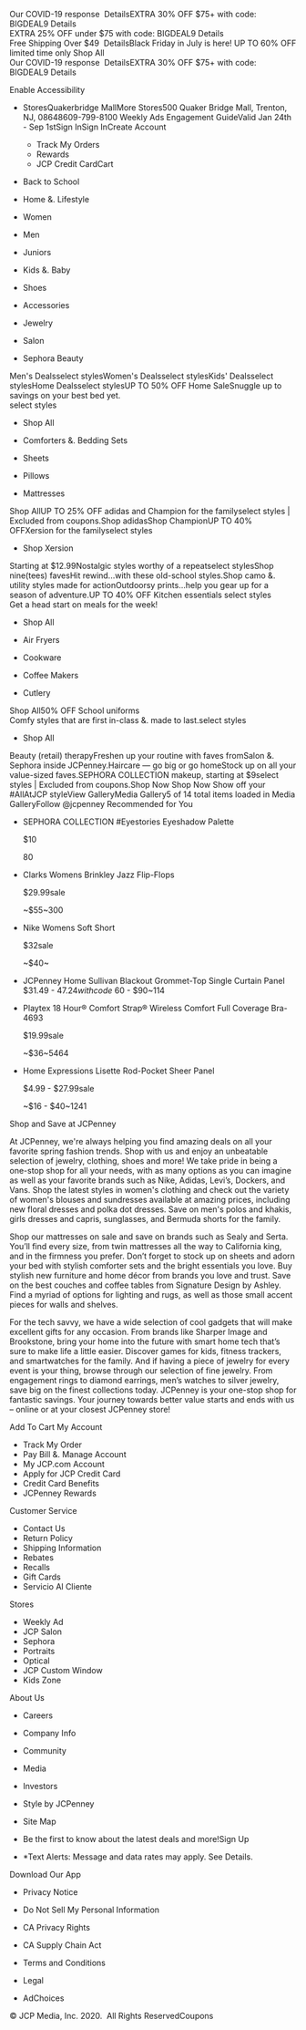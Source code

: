 Our COVID-19 response  DetailsEXTRA 30% OFF $75+ with code: BIGDEAL9 Details  
EXTRA 25% OFF under $75 with code: BIGDEAL9 Details  
Free Shipping Over $49  DetailsBlack Friday in July is here! UP TO 60% OFF limited time only Shop All  
Our COVID-19 response  DetailsEXTRA 30% OFF $75+ with code: BIGDEAL9 Details  

Enable Accessibility

*   StoresQuakerbridge MallMore Stores500 Quaker Bridge Mall, Trenton, NJ, 08648609-799-8100 Weekly Ads Engagement GuideValid Jan 24th - Sep 1stSign InSign InCreate Account
    *   Track My Orders
    *   Rewards
    *   JCP Credit CardCart

*   Back to School
*   Home &. Lifestyle
*   Women
*   Men
*   Juniors
*   Kids &. Baby
*   Shoes
*   Accessories
*   Jewelry
*   Salon
*   Sephora Beauty

Men's Dealsselect stylesWomen's Dealsselect stylesKids' Dealsselect stylesHome Dealsselect stylesUP TO 50% OFF Home SaleSnuggle up to savings on your best bed yet.  
select styles  

*   Shop All

*   Comforters &. Bedding Sets
    
*   Sheets
    
*   Pillows
    
*   Mattresses
    

Shop AllUP TO 25% OFF adidas and Champion for the familyselect styles | Excluded from coupons.Shop adidasShop ChampionUP TO 40% OFFXersion for the familyselect styles

*   Shop Xersion

Starting at $12.99Nostalgic styles worthy of a repeatselect stylesShop nine(tees) favesHit rewind...with these old-school styles.Shop camo &. utility styles made for actionOutdoorsy prints...help you gear up for a season of adventure.UP TO 40% OFF Kitchen essentials select styles  
Get a head start on meals for the week!

*   Shop All

*   Air Fryers
    
*   Cookware
    
*   Coffee Makers
    
*   Cutlery
    

Shop All50% OFF School uniforms  
Comfy styles that are first in-class &. made to last.select styles

*   Shop All

Beauty (retail) therapyFreshen up your routine with faves fromSalon &. Sephora inside JCPenney.Haircare — go big or go homeStock up on all your value-sized faves.SEPHORA COLLECTION makeup, starting at $9select styles | Excluded from coupons.Shop Now Shop Now Show off your #AllAtJCP styleView GalleryMedia Gallery5 of 14 total items loaded in Media GalleryFollow @jcpenney Recommended for You

*   SEPHORA COLLECTION #Eyestories Eyeshadow Palette
    
    $10
    
    80
*   Clarks Womens Brinkley Jazz Flip-Flops
    
    $29.99sale
    
    ~$55~300
*   Nike Womens Soft Short
    
    $32sale
    
    ~$40~
*   JCPenney Home Sullivan Blackout Grommet-Top Single Curtain Panel $31.49 - $47.24with code~$60 - $90~114
*   Playtex 18 Hour® Comfort Strap® Wireless Comfort Full Coverage Bra-4693
    
    $19.99sale
    
    ~$36~5464
*   Home Expressions Lisette Rod-Pocket Sheer Panel
    
    $4.99 - $27.99sale
    
    ~$16 - $40~1241

Shop and Save at JCPenney

At JCPenney, we're always helping you find amazing deals on all your favorite spring fashion trends. Shop with us and enjoy an unbeatable selection of jewelry, clothing, shoes and more! We take pride in being a one-stop shop for all your needs, with as many options as you can imagine as well as your favorite brands such as Nike, Adidas, Levi’s, Dockers, and Vans. Shop the latest styles in women's clothing and check out the variety of women's blouses and sundresses available at amazing prices, including new floral dresses and polka dot dresses. Save on men's polos and khakis, girls dresses and capris, sunglasses, and Bermuda shorts for the family.

  

Shop our mattresses on sale and save on brands such as Sealy and Serta. You’ll find every size, from twin mattresses all the way to California king, and in the firmness you prefer. Don’t forget to stock up on sheets and adorn your bed with stylish comforter sets and the bright essentials you love. Buy stylish new furniture and home décor from brands you love and trust. Save on the best couches and coffee tables from Signature Design by Ashley. Find a myriad of options for lighting and rugs, as well as those small accent pieces for walls and shelves.

  

For the tech savvy, we have a wide selection of cool gadgets that will make excellent gifts for any occasion. From brands like Sharper Image and Brookstone, bring your home into the future with smart home tech that’s sure to make life a little easier. Discover games for kids, fitness trackers, and smartwatches for the family. And if having a piece of jewelry for every event is your thing, browse through our selection of fine jewelry. From engagement rings to diamond earrings, men’s watches to silver jewelry, save big on the finest collections today. JCPenney is your one-stop shop for fantastic savings. Your journey towards better value starts and ends with us – online or at your closest JCPenney store!

  
  
Add To Cart My Account

*   Track My Order
*   Pay Bill &. Manage Account
*   My JCP.com Account
*   Apply for JCP Credit Card
*   Credit Card Benefits
*   JCPenney Rewards

Customer Service

*   Contact Us
*   Return Policy
*   Shipping Information
*   Rebates
*   Recalls
*   Gift Cards
*   Servicio Al Cliente

Stores

*   Weekly Ad
*   JCP Salon
*   Sephora
*   Portraits
*   Optical
*   JCP Custom Window
*   Kids Zone

About Us

*   Careers
*   Company Info
*   Community
*   Media
*   Investors
*   Style by JCPenney
*   Site Map

*   Be the first to know about the latest deals and more!Sign Up
*   \*Text Alerts: Message and data rates may apply. See Details.

Download Our App

*   Privacy Notice
*   Do Not Sell My Personal Information
*   CA Privacy Rights
*   CA Supply Chain Act

*   Terms and Conditions
*   Legal
*   AdChoices

© JCP Media, Inc. 2020.  All Rights ReservedCoupons